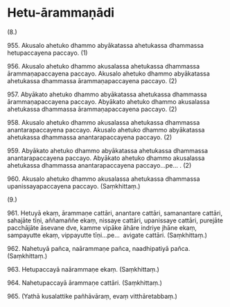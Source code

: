 

# Hetu-ārammaṇādi







(8.)

955\. Akusalo ahetuko dhammo abyākatassa ahetukassa dhammassa hetupaccayena paccayo. (1)

956\. Akusalo ahetuko dhammo akusalassa ahetukassa dhammassa ārammaṇapaccayena paccayo. Akusalo ahetuko dhammo abyākatassa ahetukassa dhammassa ārammaṇapaccayena paccayo. (2)

957\. Abyākato ahetuko dhammo abyākatassa ahetukassa dhammassa ārammaṇapaccayena paccayo. Abyākato ahetuko dhammo akusalassa ahetukassa dhammassa ārammaṇapaccayena paccayo. (2)

958\. Akusalo ahetuko dhammo akusalassa ahetukassa dhammassa anantarapaccayena paccayo. Akusalo ahetuko dhammo abyākatassa ahetukassa dhammassa anantarapaccayena paccayo. (2)

959\. Abyākato ahetuko dhammo abyākatassa ahetukassa dhammassa anantarapaccayena paccayo. Abyākato ahetuko dhammo akusalassa ahetukassa dhammassa anantarapaccayena paccayo…pe… . (2)

960\. Akusalo ahetuko dhammo akusalassa ahetukassa dhammassa upanissayapaccayena paccayo. (Saṃkhittaṃ.)

(9.)

961\. Hetuyā ekaṃ, ārammaṇe cattāri, anantare cattāri, samanantare cattāri, sahajāte tīṇi, aññamaññe ekaṃ, nissaye cattāri, upanissaye cattāri, purejāte pacchājāte āsevane dve, kamme vipāke āhāre indriye jhāne ekaṃ, sampayutte ekaṃ, vippayutte tīṇi…pe…  avigate cattāri. (Saṃkhittaṃ.)

962\. Nahetuyā pañca, naārammaṇe pañca, naadhipatiyā pañca. (Saṃkhittaṃ.)

963\. Hetupaccayā naārammaṇe ekaṃ. (Saṃkhittaṃ.)

964\. Nahetupaccayā ārammaṇe cattāri. (Saṃkhittaṃ.)

965\. (Yathā kusalattike pañhāvāraṃ, evaṃ vitthāretabbaṃ.)




